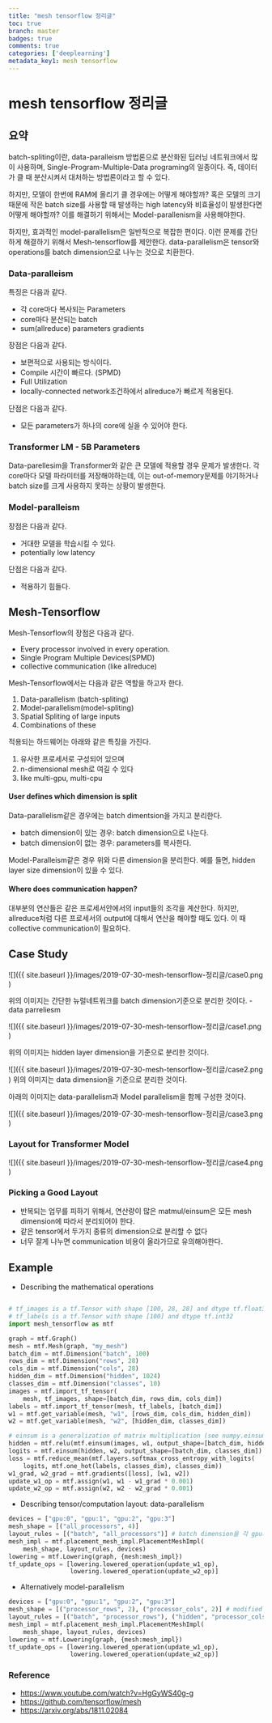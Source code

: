 ```yaml
---
title: "mesh tensorflow 정리글"
toc: true
branch: master
badges: true
comments: true
categories: ['deeplearning']
metadata_key1: mesh tensorflow
---
```




# mesh tensorflow 정리글

## 요약

batch-spliting이란, data-paralleism 방법론으로 분산화된 딥러닝 네트워크에서 많이 사용하며, Single-Program-Multiple-Data programing의 일종이다. 즉, 데이터가 클 때 분산시켜서 대처하는 방법론이라고 할 수 있다.

하지만, 모델이 한번에 RAM에 올리기 클 경우에는 어떻게 해야할까? 혹은 모델의 크기 때문에 작은 batch size를 사용할 때 발생하는 high latency와 비효율성이 발생한다면 어떻게 해야할까? 이를 해결하기 위해서는 Model-parallenism을 사용해야한다.

하지만, 효과적인 model-parallelism은 일반적으로 복잡한 편이다. 이런 문제를 간단하게 해결하기 위해서 Mesh-tensorflow를 제안한다. data-parallelism은 tensor와 operations를 batch dimension으로 나누는 것으로 치환한다.

### Data-paralleism

특징은 다음과 같다.

- 각 core마다 복사되는 Parameters
- core마다 분산되는 batch
- sum(allreduce) parameters gradients

장점은 다음과 같다.
-  보편적으로 사용되는 방식이다.
-  Compile 시간이 빠르다. (SPMD)
-  Full Utilization
-  locally-connected network조건하에서 allreduce가 빠르게 적용된다.

단점은 다음과 같다.
- 모든 parameters가 하나의 core에 실을 수 있어야 한다. 

### Transformer LM - 5B Parameters

Data-parellesim을 Transformer와 같은 큰 모델에 적용할 경우 문제가 발생한다. 각 core마다 모델 파라미터를 저장해야하는데, 이는 out-of-memory문제를 야기하거나 batch size를 크게 사용하지 못하는 상황이 발생한다.


### Model-paralleism

장점은 다음과 같다.

- 거대한 모델을 학습시킬 수 있다.
- potentially low latency

단점은 다음과 같다.
- 적용하기 힘들다.

## Mesh-Tensorflow

Mesh-Tensorflow의 장점은 다음과 같다.

- Every processor involved in every operation.
- Single Program Multiple Devices(SPMD)
- collective communication (like allreduce)

Mesh-Tensorflow에서는 다음과 같은 역할을 하고자 한다.

1. Data-parallelism (batch-spliting)
2. Model-parallelism(model-spliting)
3. Spatial Spliting of large inputs
4. Combinations of these

적용되는 하드웨어는 아래와 같은 특징을 가진다.

1. 유사한 프로세서로 구성되어 있으며
2. n-dimensional mesh로 여길 수 있다
3. like multi-gpu, multi-cpu

#### User defines which dimension is split

Data-parallelism같은 경우에는 batch dimentsion을 가지고 분리한다.
- batch dimension이 있는 경우:  batch dimension으로 나눈다.
- batch dimension이 없는 경우: parameters를 복사한다.

Model-Paralleism같은 경우 위와 다른  dimension을 분리한다. 예를 들면, hidden layer size dimension이 있을 수 있다.

#### Where does communication happen?

대부분의 연산들은 같은 프로세서안에서의 input들의 조각을 계산한다. 하지만, allreduce처럼 다른 프로세서의 output에 대해서 연산을 해야할 때도 있다. 이 때 collective communication이 필요하다.



## Case Study 

![]({{ site.baseurl }}/images/2019-07-30-mesh-tensorflow-정리글/case0.png )


위의 이미지는 간단한 뉴럴네트워크를 batch dimension기준으로 분리한 것이다. - data parreliesm

![]({{ site.baseurl }}/images/2019-07-30-mesh-tensorflow-정리글/case1.png )

위의 이미지는 hidden layer dimension을 기준으로 분리한 것이다.

![]({{ site.baseurl }}/images/2019-07-30-mesh-tensorflow-정리글/case2.png )
위의 이미지는 data dimension을 기준으로 분리한 것이다.



아래의 이미지는 data-parallelism과 Model parallelism을 함께 구성한 것이다.

![]({{ site.baseurl }}/images/2019-07-30-mesh-tensorflow-정리글/case3.png )




### Layout for Transformer Model

![]({{ site.baseurl }}/images/2019-07-30-mesh-tensorflow-정리글/case4.png )

### Picking a Good Layout

- 반복되는 업무를 피하기 위해서, 연산량이 많은 matmul/einsum은 모든 mesh dimension에 따라서 분리되어야 한다.
- 같은 tensor에서 두가지 종류의 dimension으로 분리할 수 없다
- 너무 잘게 나누면 communication 비용이 올라가므로 유의해야한다.

## Example

-  Describing the mathematical operations

```python

# tf_images is a tf.Tensor with shape [100, 28, 28] and dtype tf.float32
# tf_labels is a tf.Tensor with shape [100] and dtype tf.int32
import mesh_tensorflow as mtf

graph = mtf.Graph()
mesh = mtf.Mesh(graph, "my_mesh")
batch_dim = mtf.Dimension("batch", 100)
rows_dim = mtf.Dimension("rows", 28)
cols_dim = mtf.Dimension("cols", 28)
hidden_dim = mtf.Dimension("hidden", 1024)
classes_dim = mtf.Dimension("classes", 10)
images = mtf.import_tf_tensor(
    mesh, tf_images, shape=[batch_dim, rows_dim, cols_dim])
labels = mtf.import_tf_tensor(mesh, tf_labels, [batch_dim])
w1 = mtf.get_variable(mesh, "w1", [rows_dim, cols_dim, hidden_dim])
w2 = mtf.get_variable(mesh, "w2", [hidden_dim, classes_dim])

# einsum is a generalization of matrix multiplication (see numpy.einsum)
hidden = mtf.relu(mtf.einsum(images, w1, output_shape=[batch_dim, hidden_dim]))
logits = mtf.einsum(hidden, w2, output_shape=[batch_dim, classes_dim])
loss = mtf.reduce_mean(mtf.layers.softmax_cross_entropy_with_logits(
    logits, mtf.one_hot(labels, classes_dim), classes_dim))
w1_grad, w2_grad = mtf.gradients([loss], [w1, w2])
update_w1_op = mtf.assign(w1, w1 - w1_grad * 0.001)
update_w2_op = mtf.assign(w2, w2 - w2_grad * 0.001)
```

-  Describing tensor/computation layout: data-parallelism

```python
devices = ["gpu:0", "gpu:1", "gpu:2", "gpu:3"]
mesh_shape = [("all_processors", 4)] 
layout_rules = [("batch", "all_processors")] # batch dimension을 각 gpu의 개수만큼 분산
mesh_impl = mtf.placement_mesh_impl.PlacementMeshImpl(
    mesh_shape, layout_rules, devices)
lowering = mtf.Lowering(graph, {mesh:mesh_impl})
tf_update_ops = [lowering.lowered_operation(update_w1_op),
                 lowering.lowered_operation(update_w2_op)]
```
- Alternatively model-parallelism

```python
devices = ["gpu:0", "gpu:1", "gpu:2", "gpu:3"]
mesh_shape = [("processor_rows", 2), ("processor_cols", 2)] # modified
layout_rules = [("batch", "processor_rows"), ("hidden", "processor_cols")] # modified, row * col 사각형 형태의 mesh 형성
mesh_impl = mtf.placement_mesh_impl.PlacementMeshImpl(
    mesh_shape, layout_rules, devices)
lowering = mtf.Lowering(graph, {mesh:mesh_impl})
tf_update_ops = [lowering.lowered_operation(update_w1_op),
                 lowering.lowered_operation(update_w2_op)]
```



### Reference

- https://www.youtube.com/watch?v=HgGyWS40g-g
- https://github.com/tensorflow/mesh
- https://arxiv.org/abs/1811.02084
